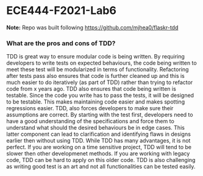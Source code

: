 # ECE444-F2021-Lab6

**Note:** Repo was built following https://github.com/mjhea0/flaskr-tdd

### What are the pros and cons of TDD?

TDD is great way to ensure modular code is being written. By requiring developers to write tests
on expected behaviours, the code being written to meet these test will be modularized in terms of
functionality. Refactoring after tests pass also ensures that code is further cleaned up and this
is much easier to do iteratively (as part of TDD) rather than trying to refactor code from x years ago.
TDD also ensures that code being written is testable. Since the code you write has to pass the tests,
it will be designed to be testable. This makes maintaining code easier and makes spotting regressions easier.
TDD, also forces developers to make sure their assumptions are correct. By starting with the test first, developers
need to have a good understanding of the specifications and force them to understand what should the desired
behaviours be in edge cases. This latter component can lead to clarification and identifying flaws in designs
earlier then without using TDD. While TDD has many advantages, it is not perfect. If you are working on a time sensitive
project, TDD will tend to be slower then other developmenet methods. If you are working with legacy code, TDD can be hard
to apply on this older code. TDD is also challenging as writing good test is an art and not all functionalities can be
tested easily. 
